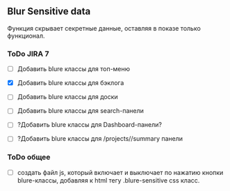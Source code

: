 ## Blur Sensitive data

Функция скрывает секретные данные, оставляя в показе только функционал.

### ToDo JIRA 7

- [ ] Добавить blure классы для топ-меню
- [x] Добавить blure классы для бэклога
- [ ] Добавить blure классы для доски
- [ ] Добавить blure классы для search-панели
- [ ] ?Добавить blure классы для Dashboard-панели?
- [ ] ?Добавить blure классы для /projects/<ID>/summary панели


### ToDo общее

- [ ] создать файл js, который включает и выключает по нажатию кнопки blure-классы,
добавляя к html тегу .blure-sensitive css класс.
